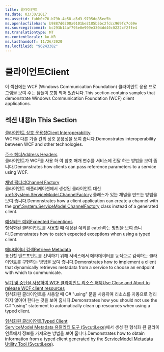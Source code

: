 ```yaml
---
title: 클라이언트
ms.date: 03/30/2017
ms.assetid: fabb0c70-b79b-4e58-a5d3-9705de85ee5b
ms.openlocfilehash: b9887d6200a0101be2185b5bc2fdcc969fc7c69e
ms.sourcegitcommit: bc293b14af795e0e999e3304dd40c0222cf2ffe4
ms.translationtype: MT
ms.contentlocale: ko-KR
ms.lasthandoff: 11/26/2020
ms.locfileid: "96243302"
---
```

# <a name="client"></a><span data-ttu-id="6e649-102">클라이언트</span><span class="sxs-lookup"><span data-stu-id="6e649-102">Client</span></span>

<span data-ttu-id="6e649-103">이 섹션에는 WCF (Windows Communication Foundation) 클라이언트 응용 프로그램을 보여 주는 샘플이 포함 되어 있습니다.</span><span class="sxs-lookup"><span data-stu-id="6e649-103">This section contains samples that demonstrate Windows Communication Foundation (WCF) client applications.</span></span>  
  
## <a name="in-this-section"></a><span data-ttu-id="6e649-104">섹션 내용</span><span class="sxs-lookup"><span data-stu-id="6e649-104">In This Section</span></span>  

 [<span data-ttu-id="6e649-105">클라이언트 상호 운용성</span><span class="sxs-lookup"><span data-stu-id="6e649-105">Client Interoperability</span></span>](client-interoperability.md)  
 <span data-ttu-id="6e649-106">WCF와 다른 기술 간의 상호 운용성을 보여 줍니다.</span><span class="sxs-lookup"><span data-stu-id="6e649-106">Demonstrates interoperability between WCF and other technologies.</span></span>  
  
 [<span data-ttu-id="6e649-107">주소 헤더</span><span class="sxs-lookup"><span data-stu-id="6e649-107">Address Headers</span></span>](address-headers.md)  
 <span data-ttu-id="6e649-108">클라이언트가 WCF를 사용 하 여 참조 매개 변수를 서비스에 전달 하는 방법을 보여 줍니다.</span><span class="sxs-lookup"><span data-stu-id="6e649-108">Demonstrates how clients can pass reference parameters to a service using WCF.</span></span>  
  
 [<span data-ttu-id="6e649-109">채널 팩터리</span><span class="sxs-lookup"><span data-stu-id="6e649-109">Channel Factory</span></span>](channel-factory.md)  
 <span data-ttu-id="6e649-110">클라이언트 애플리케이션에서 생성된 클라이언트 대신 <xref:System.ServiceModel.ChannelFactory> 클래스가 있는 채널을 만드는 방법을 보여 줍니다.</span><span class="sxs-lookup"><span data-stu-id="6e649-110">Demonstrates how a client application can create a channel with the <xref:System.ServiceModel.ChannelFactory> class instead of a generated client.</span></span>  
  
 [<span data-ttu-id="6e649-111">예상되는 예외</span><span class="sxs-lookup"><span data-stu-id="6e649-111">Expected Exceptions</span></span>](expected-exceptions.md)  
 <span data-ttu-id="6e649-112">형식화된 클라이언트를 사용할 때 예상된 예외를 catch하는 방법을 보여 줍니다.</span><span class="sxs-lookup"><span data-stu-id="6e649-112">Demonstrates how to catch expected exceptions when using a typed client.</span></span>  
  
 [<span data-ttu-id="6e649-113">메타데이터 검색</span><span class="sxs-lookup"><span data-stu-id="6e649-113">Retrieve Metadata</span></span>](retrieve-metadata.md)  
 <span data-ttu-id="6e649-114">통신할 엔드포인트를 선택하기 위해 서비스에서 메타데이터를 동적으로 검색하는 클라이언트를 구현하는 방법을 보여 줍니다.</span><span class="sxs-lookup"><span data-stu-id="6e649-114">Demonstrates how to implement a client that dynamically retrieves metadata from a service to choose an endpoint with which to communicate.</span></span>  
  
 [<span data-ttu-id="6e649-115">닫기 및 중단을 사용하여 WCF 클라이언트 리소스 해제</span><span class="sxs-lookup"><span data-stu-id="6e649-115">Use Close and Abort to release WCF client resources</span></span>](use-close-abort-release-wcf-client-resources.md)  
 <span data-ttu-id="6e649-116">형식화된 클라이언트를 사용할 때 C# "using" 문을 사용하여 리소스를 자동으로 정리하지 않아야 한다는 것을 보여 줍니다.</span><span class="sxs-lookup"><span data-stu-id="6e649-116">Demonstrates how you should not use the C# "using" statement to automatically clean up resources when using a typed client.</span></span>  
  
 [<span data-ttu-id="6e649-117">형식화된 클라이언트</span><span class="sxs-lookup"><span data-stu-id="6e649-117">Typed Client</span></span>](typed-client.md)  
 <span data-ttu-id="6e649-118">[ServiceModel Metadata 유틸리티 도구 (Svcutil.exe)](../servicemodel-metadata-utility-tool-svcutil-exe.md)에서 생성 한 형식화 된 클라이언트에서 정보를 가져오는 방법을 보여 줍니다.</span><span class="sxs-lookup"><span data-stu-id="6e649-118">Demonstrates how to obtain information from a typed client generated by the [ServiceModel Metadata Utility Tool (Svcutil.exe)](../servicemodel-metadata-utility-tool-svcutil-exe.md).</span></span>
